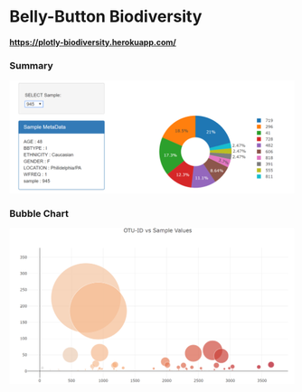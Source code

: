 # Belly-Button Biodiversity

#### https://plotly-biodiversity.herokuapp.com/

### Summary 
![Summary.PNG](Summary.PNG)

### Bubble Chart
![Bubble Graph.PNG](<Bubble Graph.PNG>)
